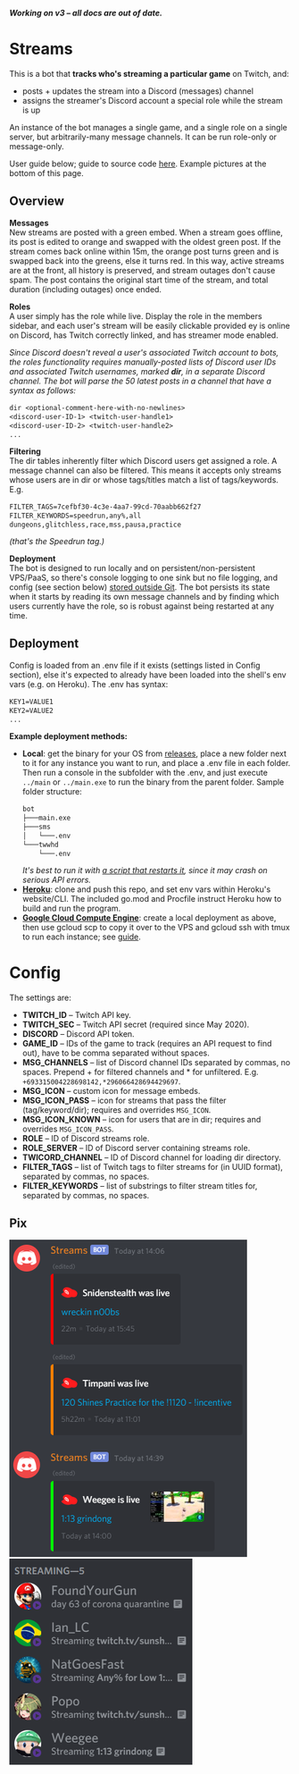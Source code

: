 ***Working on v3 – all docs are out of date.***

# Streams
This is a bot that **tracks who's streaming a particular game** on Twitch, and:
* posts + updates the stream into a Discord (messages) channel
* assigns the streamer's Discord account a special role while the stream is up

An instance of the bot manages a single game, and a single role on a single server, but arbitrarily-many message channels. It can be run role-only or message-only.

User guide below; guide to source code [here](design.md). Example pictures at the bottom of this page.

## Overview
**Messages**  
New streams are posted with a green embed. When a stream goes offline, its post is edited to orange and swapped with the oldest green post. If the stream comes back online within 15m, the orange post turns green and is swapped back into the greens, else it turns red. In this way, active streams are at the front, all history is preserved, and stream outages don't cause spam. The post contains the original start time of the stream, and total duration (including outages) once ended.

**Roles**  
A user simply has the role while live. Display the role in the members sidebar, and each user's stream will be easily clickable provided ey is online on Discord, has Twitch correctly linked, and has streamer mode enabled.

*Since Discord doesn't reveal a user's associated Twitch account to bots, the roles functionality requires manually-posted lists of Discord user IDs and associated Twitch usernames, marked **dir**, in a separate Discord channel. The bot will parse the 50 latest posts in a channel that have a syntax as follows:*

```
dir <optional-comment-here-with-no-newlines>
<discord-user-ID-1> <twitch-user-handle1>
<discord-user-ID-2> <twitch-user-handle2>
...
```

**Filtering**  
The dir tables inherently filter which Discord users get assigned a role. A message channel can also be filtered. This means it accepts only streams whose users are in dir or whose tags/titles match a list of tags/keywords. E.g.
```
FILTER_TAGS=7cefbf30-4c3e-4aa7-99cd-70aabb662f27
FILTER_KEYWORDS=speedrun,any%,all dungeons,glitchless,race,mss,pausa,practice
```
*(that's the Speedrun tag.)*

**Deployment**  
The bot is designed to run locally and on persistent/non-persistent VPS/PaaS, so there's console logging to one sink but no file logging, and config (see section below) [stored outside Git](https://12factor.net/config). The bot persists its state when it starts by reading its own message channels and by finding which users currently have the role, so is robust against being restarted at any time.

## Deployment
Config is loaded from an .env file if it exists (settings listed in Config section), else it's expected to already have been loaded into the shell's env vars (e.g. on Heroku). The .env has syntax:
```
KEY1=VALUE1
KEY2=VALUE2
...
```

**Example deployment methods:**  
* **Local**: get the binary for your OS from [releases](https://github.com/Pyorot/streams/releases), place a new folder next to it for any instance you want to run, and place a .env file in each folder. Then run a console in the subfolder with the .env, and just execute `../main` or `../main.exe` to run the binary from the parent folder. Sample folder structure:
  ```
  bot
  ├───main.exe
  ├───sms
  │   └───.env
  └───twwhd
      └───.env
  ```
  *It's best to run it with [a script that restarts it](https://stackoverflow.com/a/697017), since it may crash on serious API errors.* 
* [**Heroku**](https://www.heroku.com): clone and push this repo, and set env vars within Heroku's website/CLI. The included go.mod and Procfile instruct Heroku how to build and run the program.
* [**Google Cloud Compute Engine**](https://cloud.google.com/compute): create a local deployment as above, then use gcloud scp to copy it over to the VPS and gcloud ssh with tmux to run each instance; see [guide](https://youtu.be/VEn70C7S5Q8).

# Config
The settings are:
* **TWITCH_ID** – Twitch API key.
* **TWITCH_SEC** – Twitch API secret (required since May 2020).
* **DISCORD** – Discord API token.
* **GAME_ID** – IDs of the game to track (requires an API request to find out), have to be comma separated without spaces.
* **MSG_CHANNELS** – list of Discord channel IDs separated by commas, no spaces. Prepend + for filtered channels and * for unfiltered. E.g. `+693315004228698142,*296066428694429697`.
* **MSG_ICON** – custom icon for message embeds.
* **MSG_ICON_PASS** – icon for streams that pass the filter (tag/keyword/dir); requires and overrides `MSG_ICON`.
* **MSG_ICON_KNOWN** – icon for users that are in dir; requires and overrides `MSG_ICON_PASS`.
* **ROLE** – ID of Discord streams role.
* **ROLE_SERVER** – ID of Discord server containing streams role.
* **TWICORD_CHANNEL** – ID of Discord channel for loading dir directory.
* **FILTER_TAGS** – list of Twitch tags to filter streams for (in UUID format), separated by commas, no spaces.
* **FILTER_KEYWORDS** – list of substrings to filter stream titles for, separated by commas, no spaces.

## Pix
![message channel](doc-assets/msg.png)
![roles](doc-assets/role.png)
